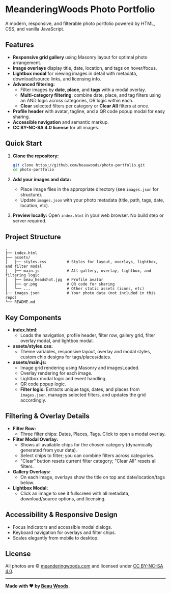 # MeanderingWoods Photo Portfolio

A modern, responsive, and filterable photo portfolio powered by HTML, CSS, and vanilla JavaScript.

## Features

- **Responsive grid gallery** using Masonry layout for optimal photo arrangement.
- **Image overlays** display title, date, location, and tags on hover/focus.
- **Lightbox modal** for viewing images in detail with metadata, download/source links, and licensing info.
- **Advanced filtering:**  
  - Filter images by **date**, **place**, and **tags** with a modal overlay.
  - **Multi-category filtering**: combine date, place, and tag filters using an AND logic across categories, OR logic within each.
  - **Clear** selected filters per category or **Clear All** filters at once.
- **Profile header** with avatar, tagline, and a QR code popup modal for easy sharing.
- **Accessible navigation** and semantic markup.
- **CC BY-NC-SA 4.0 license** for all images.

## Quick Start

1. **Clone the repository:**
   ```sh
   git clone https://github.com/beauwoods/photo-portfolio.git
   cd photo-portfolio
   ```

2. **Add your images and data:**
   - Place image files in the appropriate directory (see `images.json` for structure).
   - Update `images.json` with your photo metadata (title, path, tags, date, location, etc).

3. **Preview locally:**
   Open `index.html` in your web browser. No build step or server required.

## Project Structure

```
.
├── index.html
├── assets/
│   ├── styles.css         # Styles for layout, overlays, lightbox, and filter modal
│   ├── main.js            # All gallery, overlay, lightbox, and filtering logic
│   ├── beau_headshot.jpg  # Profile avatar
│   ├── qr.png             # QR code for sharing
│   └── ...                # Other static assets (icons, etc)
├── images.json            # Your photo data (not included in this repo)
└── README.md
```

## Key Components

- **index.html:**  
  - Loads the navigation, profile header, filter row, gallery grid, filter overlay modal, and lightbox modal.
- **assets/styles.css:**  
  - Theme variables, responsive layout, overlay and modal styles, custom chip designs for tags/places/dates.
- **assets/main.js:**  
  - Image grid rendering using Masonry and imagesLoaded.
  - Overlay rendering for each image.
  - Lightbox modal logic and event handling.
  - QR code popup logic.
  - **Filter logic:** Extracts unique tags, dates, and places from `images.json`, manages selected filters, and updates the grid accordingly.

## Filtering & Overlay Details

- **Filter Row:**  
  - Three filter chips: Dates, Places, Tags. Click to open a modal overlay.
- **Filter Modal Overlay:**  
  - Shows all available chips for the chosen category (dynamically generated from your data).
  - Select chips to filter; you can combine filters across categories.
  - "Clear" button resets current filter category; "Clear All" resets all filters.
- **Gallery Overlays:**  
  - On each image, overlays show the title on top and date/location/tags below.
- **Lightbox Modal:**  
  - Click an image to see it fullscreen with all metadata, download/source options, and licensing.

## Accessibility & Responsive Design

- Focus indicators and accessible modal dialogs.
- Keyboard navigation for overlays and filter chips.
- Scales elegantly from mobile to desktop.

## License

All photos are © [meanderingwoods.com](https://meanderingwoods.com/) and licensed under [CC BY-NC-SA 4.0](https://creativecommons.org/licenses/by-nc-sa/4.0/).

---

**Made with ❤️ by [Beau Woods](https://meanderingwoods.com/).**